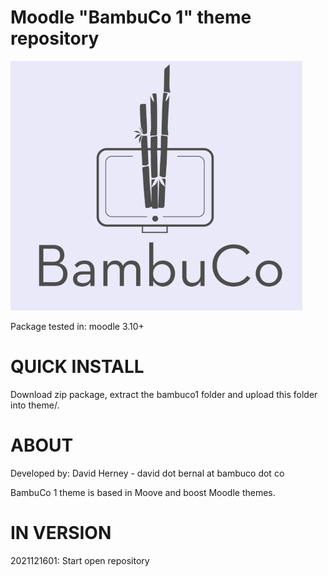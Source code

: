 Moodle "BambuCo 1" theme repository
===============================

![screenshot](pix/screenshot.jpg "BambuCo 1 Screenshot")

Package tested in: moodle 3.10+

QUICK INSTALL
==============
Download zip package, extract the bambuco1 folder and upload this folder into theme/.

ABOUT
=============
Developed by: David Herney - david dot bernal at bambuco dot co

BambuCo 1 theme is based in Moove and boost Moodle themes.


IN VERSION
=============
2021121601:
Start open repository
